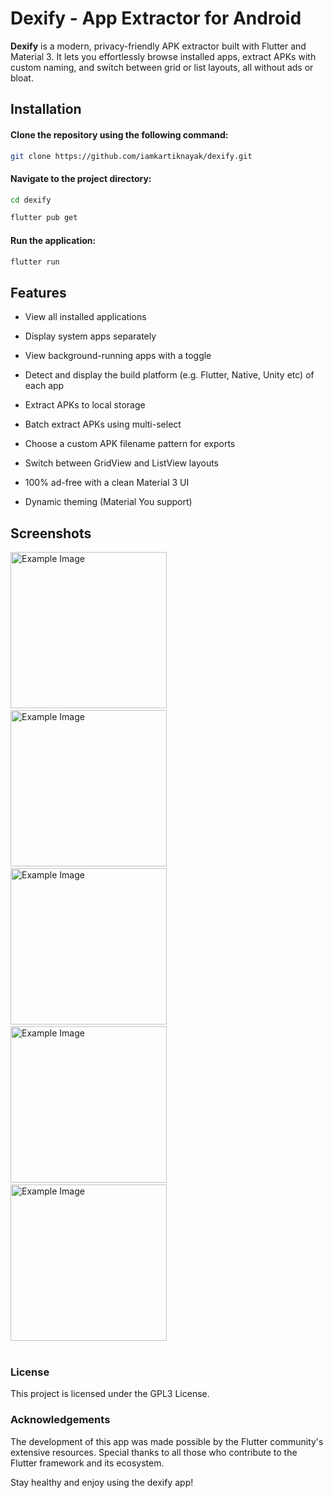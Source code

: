 # Dexify - App Extractor for Android

**Dexify** is a modern, privacy-friendly APK extractor built with Flutter and Material 3. It lets you effortlessly browse installed apps, extract APKs with custom naming, and switch between grid or list layouts, all without ads or bloat.

## Installation

#### Clone the repository using the following command:

```bash
git clone https://github.com/iamkartiknayak/dexify.git
```

#### Navigate to the project directory:

```bash
cd dexify
```

```bash
flutter pub get
```

#### Run the application:

```bash
flutter run
```

## Features

- View all installed applications

- Display system apps separately

- View background-running apps with a toggle

- Detect and display the build platform (e.g. Flutter, Native, Unity etc) of each app

- Extract APKs to local storage

- Batch extract APKs using multi-select

- Choose a custom APK filename pattern for exports

- Switch between GridView and ListView layouts

- 100% ad-free with a clean Material 3 UI

- Dynamic theming (Material You support)

## Screenshots

<img src="./screenshots/0.png" alt="Example Image" width="250">&nbsp;&nbsp;&nbsp;
<img src="./screenshots/1.png" alt="Example Image" width="250">&nbsp;&nbsp;&nbsp;
<img src="./screenshots/2.png" alt="Example Image" width="250">&nbsp;&nbsp;&nbsp;
<img src="./screenshots/3.png" alt="Example Image" width="250">&nbsp;&nbsp;&nbsp;
<img src="./screenshots/4.png" alt="Example Image" width="250"><br><br>

### License

This project is licensed under the GPL3 License.

### Acknowledgements

The development of this app was made possible by the Flutter community's extensive resources. Special thanks to all those who contribute to the Flutter framework and its ecosystem.

Stay healthy and enjoy using the dexify app!
